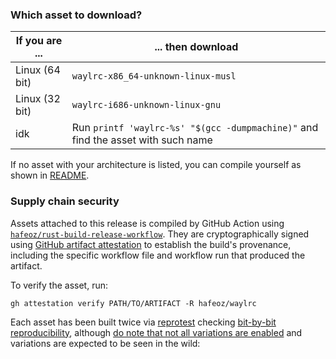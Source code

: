 ### Which asset to download?

| If you are ... | ... then download                                                                |
|----------------|----------------------------------------------------------------------------------|
| Linux (64 bit) | `waylrc-x86_64-unknown-linux-musl`                                               |
| Linux (32 bit) | `waylrc-i686-unknown-linux-gnu`                                                  |
| idk            | Run `printf 'waylrc-%s' "$(gcc -dumpmachine)"` and find the asset with such name |

If no asset with your architecture is listed, you can compile yourself as shown in [README](https://github.com/hafeoz/waylrc/blob/master/README.md).

### Supply chain security

Assets attached to this release is compiled by GitHub Action using [`hafeoz/rust-build-release-workflow`](https://github.com/hafeoz/rust-build-release-workflow).
They are cryptographically signed using [GitHub artifact attestation](https://docs.github.com/en/actions/security-for-github-actions/using-artifact-attestations/using-artifact-attestations-to-establish-provenance-for-builds) to establish the build's provenance, including the specific workflow file and workflow run that produced the artifact.

To verify the asset, run:
```shell
gh attestation verify PATH/TO/ARTIFACT -R hafeoz/waylrc
```

Each asset has been built twice via [reprotest](https://salsa.debian.org/reproducible-builds/reprotest) checking [bit-by-bit reproducibility](https://reproducible-builds.org/), although [do note that not all variations are enabled](https://github.com/hafeoz/rust-build-release-workflow?tab=readme-ov-file#caveats-and-security-considerations) and variations are expected to be seen in the wild:
